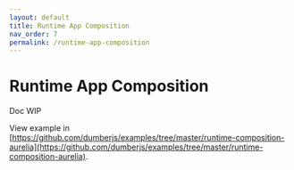 ```yaml
---
layout: default
title: Runtime App Composition
nav_order: 7
permalink: /runtime-app-composition
---
```


# Runtime App Composition

Doc WIP

View example in [https://github.com/dumberjs/examples/tree/master/runtime-composition-aurelia](https://github.com/dumberjs/examples/tree/master/runtime-composition-aurelia).